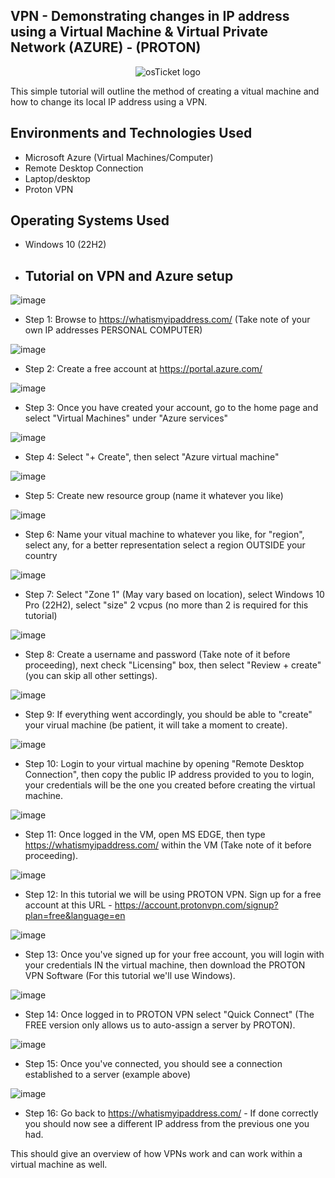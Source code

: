 ## VPN - Demonstrating changes in IP address using a Virtual Machine & Virtual Private Network (AZURE) - (PROTON)

<p align="center">
<img src="https://github.com/user-attachments/assets/9757a3b3-2a84-4277-a920-b419589441b0" alt="osTicket logo"/>
</p

<h1>This simple tutorial will outline the method of creating a vitual machine and how to change its local IP address using a VPN.</h1>


<h2>Environments and Technologies Used</h2>

- Microsoft Azure (Virtual Machines/Computer)
- Remote Desktop Connection
- Laptop/desktop
- Proton VPN

<h2>Operating Systems Used </h2>

- Windows 10 (22H2)

- <h2>Tutorial on VPN and Azure setup</h2>

![image](https://github.com/user-attachments/assets/f90c8351-3aee-4728-bfb2-1217af2c0c2c)

- Step 1: Browse to https://whatismyipaddress.com/ (Take note of your own IP addresses PERSONAL COMPUTER)

![image](https://github.com/user-attachments/assets/7a1d5e54-02b9-436c-9187-6a3b0f0be501)

- Step 2: Create a free account at https://portal.azure.com/

![image](https://github.com/user-attachments/assets/7b10c314-8fe1-43e3-9f9b-703151e0a226)

- Step 3: Once you have created your account, go to the home page and select "Virtual Machines" under "Azure services"

![image](https://github.com/user-attachments/assets/286e357f-d146-476d-a2c3-208d1c6fe3a2)

- Step 4: Select "+ Create", then select "Azure virtual machine"

![image](https://github.com/user-attachments/assets/38cd5c19-ae29-4297-a7b5-969c87f3007a)

- Step 5: Create new resource group (name it whatever you like)

![image](https://github.com/user-attachments/assets/ef450f2e-9c5b-4ed8-869e-07c78bc1b883)

- Step 6: Name your vitual machine to whatever you like, for "region", select any, for a better representation select a region OUTSIDE your country

![image](https://github.com/user-attachments/assets/6aa292fd-3b87-4c94-979a-49ae4c8fc13d)

- Step 7: Select "Zone 1" (May vary based on location), select Windows 10 Pro (22H2), select "size" 2 vcpus (no more than 2 is required for this tutorial)

![image](https://github.com/user-attachments/assets/7f231840-7014-46eb-9f30-2bad36515f41)

- Step 8: Create a username and password (Take note of it before proceeding), next check "Licensing" box, then select "Review + create" (you can skip all other settings).

![image](https://github.com/user-attachments/assets/0c2c40ec-a3a9-4e24-9c91-4d4c9dc99a19)

- Step 9: If everything went accordingly, you should be able to "create" your virual machine (be patient, it will take a moment to create).

![image](https://github.com/user-attachments/assets/24002bc0-8793-444d-bfcc-957cf6db1b6c)

- Step 10: Login to your virtual machine by opening "Remote Desktop Connection", then copy the public IP address provided to you to login, your credentials will be the one you created before creating the virtual machine.

![image](https://github.com/user-attachments/assets/d8d6f3bd-111f-4983-abc4-541864cf72e4)

- Step 11: Once logged in the VM, open MS EDGE, then type https://whatismyipaddress.com/ within the VM (Take note of it before proceeding).

![image](https://github.com/user-attachments/assets/28485ac9-e4e0-4822-9926-4cd330382f4e)

- Step 12: In this tutorial we will be using PROTON VPN. Sign up for a free account at this URL - https://account.protonvpn.com/signup?plan=free&language=en

![image](https://github.com/user-attachments/assets/5103c03e-9a15-4840-89b0-1ea73ac5e117)

- Step 13: Once you've signed up for your free account, you will login with your credentials IN the virtual machine, then download the PROTON VPN Software (For this tutorial we'll use Windows).

![image](https://github.com/user-attachments/assets/2270bb48-f33c-49d9-a92e-f962ff5ff705)

- Step 14: Once logged in to PROTON VPN select "Quick Connect" (The FREE version only allows us to auto-assign a server by PROTON).

![image](https://github.com/user-attachments/assets/bf0e2097-62d5-4194-97b0-11d488b3e615)

- Step 15: Once you've connected, you should see a connection established to a server (example above)

![image](https://github.com/user-attachments/assets/baf1378b-bbf9-40b7-9c01-4bd048d3e594)

- Step 16: Go back to https://whatismyipaddress.com/ - If done correctly you should now see a different IP address from the previous one you had.

This should give an overview of how VPNs work and can work within a virtual machine as well.









